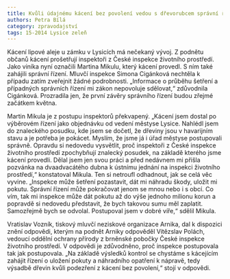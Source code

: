 ```yaml
---
title: Kvůli údajnému kácení bez povolení vedou s dřevorubcem správní řízení
authors: Petra Bílá
category: zpravodajství
tags: 15-2014 Lysice zeleň
---
```


Kácení lipové aleje u zámku v Lysicích má nečekaný vývoj. Z podnětu občanů kácení prošetřují inspektoři z České inspekce životního prostředí. Jako viníka nyní označili Martina Mikulu, který kácení provedl. S ním také zahájili správní řízení. Mluvčí inspekce Simona Cigánková nechtěla k případu zatím zveřejnit žádné podrobnosti. „Informace o průběhu šetření a případných správních řízení mi zákon nepovoluje sdělovat,“ zdůvodnila Cigánková. Prozradila jen, že první závěry správního řízení budou zřejmé začátkem května.

Martin Mikula je z postupu inspektorů překvapený. „Kácení jsem dostal po výběrovém řízení jako objednávku od vedení městyse Lysice. Nahlédl jsem do znaleckého posudku, kde jsem se dočetl, že dřeviny jsou v havarijním stavu a je potřeba je pokácet. Myslím, že jsme já i úřad městyse postupovali správně. Opravdu si nedovedu vysvětlit, proč inspektoři z České inspekce životního prostředí zpochybňují znalecký posudek, na základě kterého jsme kácení provedli. Dělal jsem jen svou práci a před nedávnem mi přišla pozvánka na dvaadvacátého dubna k ústnímu jednání na inspekci životního prostředí,“ konstatoval Mikula. Ten si netroufl odhadnout, jak se celá věc vyvine. „Inspekce může šetření pozastavit, dát mi náhradu škody, uložit mi pokutu. Správní řízení může pokračovat jenom se mnou nebo i s obcí. Co vím, tak mi inspekce může dát pokutu až do výše jednoho milionu korun a popravdě si nedovedu představit, že bych takovou sumu měl zaplatit. Samozřejmě bych se odvolal. Postupoval jsem v dobré víře,“ sdělil Mikula.

Vratislav Vozník, tiskový mluvčí neziskové organizace Arnika, dal k dispozici znění odpovědi, kterým na podnět Arniky odpověděl Vítězslav Polách, vedoucí oddělní ochrany přírody z brněnské pobočky České inspekce životního prostředí. V odpovědi je zdůvodněno, proč inspekce postupovala tak jak postupovala. „Na základě výsledků kontrol se chystáme s kácejícím zahájit řízení o uložení pokuty a náhradního opatření k nápravě, tedy výsadbě dřevin kvůli podezření z kácení bez povolení,“ stojí v odpovědi. 
